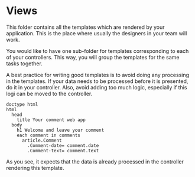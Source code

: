# Views

This folder contains all the templates which are rendered by your application. This is the place where usually the designers in your team will work.

You would like to have one sub-folder for templates corresponding to each of your controllers. This way, you will group the templates for the same tasks together.

A best practice for writing good templates is to avoid doing any processing in the templates. If your data needs to be processed before it is presented, do it in your controller. Also, avoid adding too much logic, especially if this logi can be moved to the controller.

```jade
doctype html
html
  head
    title Your comment web app
  body
    h1 Welcome and leave your comment
    each comment in comments
      article.Comment
        .Comment-date= comment.date
        .Comment-text= comment.text
```

As you see, it expects that the data is already processed in the controller rendering this template.